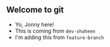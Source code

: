 ## Welcome to git

- Yo, Jonny here!
- This is coming from `dev-shaheen`
- I'm adding this from `feature-branch`